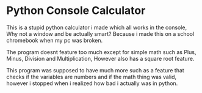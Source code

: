 # Python Console Calculator

This is a stupid python calculator i made which all works in the console, Why not a window and be actually smart? Because i made this on a school chromebook when my pc was broken.

The program doesnt feature too much except for simple math such as Plus, Minus, Division and Multiplication, However also has a square root feature.

This program was supposed to have much more such as a feature that checks if the variables are numbers and if the math thing was valid, however i stopped when i realized how bad i actually was in python.
